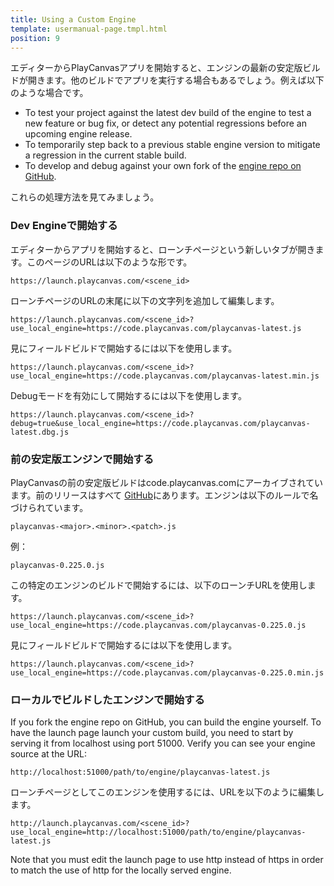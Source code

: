 ```yaml
---
title: Using a Custom Engine
template: usermanual-page.tmpl.html
position: 9
---
```


エディターからPlayCanvasアプリを開始すると、エンジンの最新の安定版ビルドが開きます。他のビルドでアプリを実行する場合もあるでしょう。例えば以下のような場合です。

* To test your project against the latest dev build of the engine to test a new feature or bug fix, or detect any potential regressions before an upcoming engine release.
* To temporarily step back to a previous stable engine version to mitigate a regression in the current stable build.
* To develop and debug against your own fork of the [engine repo on GitHub][1].

これらの処理方法を見てみましょう。

### Dev Engineで開始する

エディターからアプリを開始すると、ローンチページという新しいタブが開きます。このページのURLは以下のような形です。

    https://launch.playcanvas.com/<scene_id>

ローンチページのURLの末尾に以下の文字列を追加して編集します。

    https://launch.playcanvas.com/<scene_id>?use_local_engine=https://code.playcanvas.com/playcanvas-latest.js

見にフィールドビルドで開始するには以下を使用します。

    https://launch.playcanvas.com/<scene_id>?use_local_engine=https://code.playcanvas.com/playcanvas-latest.min.js

Debugモードを有効にして開始するには以下を使用します。

    https://launch.playcanvas.com/<scene_id>?debug=true&use_local_engine=https://code.playcanvas.com/playcanvas-latest.dbg.js

### 前の安定版エンジンで開始する

PlayCanvasの前の安定版ビルドはcode.playcanvas.comにアーカイブされています。前のリリースはすべて [GitHub][2]にあります。エンジンは以下のルールで名づけられています。

    playcanvas-<major>.<minor>.<patch>.js

例：

    playcanvas-0.225.0.js

この特定のエンジンのビルドで開始するには、以下のローンチURLを使用します。

    https://launch.playcanvas.com/<scene_id>?use_local_engine=https://code.playcanvas.com/playcanvas-0.225.0.js

見にフィールドビルドで開始するには以下を使用します。

    https://launch.playcanvas.com/<scene_id>?use_local_engine=https://code.playcanvas.com/playcanvas-0.225.0.min.js

### ローカルでビルドしたエンジンで開始する

If you fork the engine repo on GitHub, you can build the engine yourself. To have the launch page launch your custom build, you need to start by serving it from localhost using port 51000. Verify you can see your engine source at the URL:

    http://localhost:51000/path/to/engine/playcanvas-latest.js

ローンチページとしてこのエンジンを使用するには、URLを以下のように編集します。

    http://launch.playcanvas.com/<scene_id>?use_local_engine=http://localhost:51000/path/to/engine/playcanvas-latest.js

Note that you must edit the launch page to use http instead of https in order to match the use of http for the locally served engine.

[1]: https://github.com/playcanvas/engine
[2]: https://github.com/playcanvas/engine/releases

